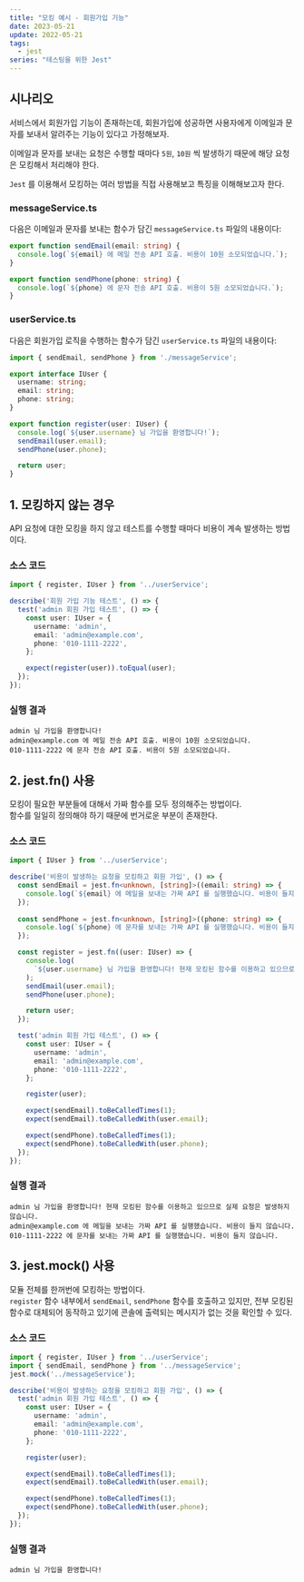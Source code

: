 ```yaml
---
title: "모킹 예시 - 회원가입 기능"
date: 2023-05-21
update: 2022-05-21
tags:
  - jest
series: "테스팅을 위한 Jest"
---
```


## 시나리오
서비스에서 회원가입 기능이 존재하는데, 회원가입에 성공하면 사용자에게 이메일과 문자를 보내서 알려주는 기능이 있다고 가정해보자.  

이메일과 문자를 보내는 요청은 수행할 때마다 `5원`, `10원` 씩 발생하기 때문에 해당 요청은 모킹해서 처리해야 한다.  

`Jest` 를 이용해서 모킹하는 여러 방법을 직접 사용해보고 특징을 이해해보고자 한다.  

### messageService.ts
다음은 이메일과 문자를 보내는 함수가 담긴 `messageService.ts` 파일의 내용이다: 

```ts
export function sendEmail(email: string) {
  console.log(`${email} 에 메일 전송 API 호출. 비용이 10원 소모되었습니다.`);
}

export function sendPhone(phone: string) {
  console.log(`${phone} 에 문자 전송 API 호출. 비용이 5원 소모되었습니다.`);
}
```

### userService.ts
다음은 회원가입 로직을 수행하는 함수가 담긴 `userService.ts` 파일의 내용이다:  
```ts
import { sendEmail, sendPhone } from './messageService';

export interface IUser {
  username: string;
  email: string;
  phone: string;
}

export function register(user: IUser) {
  console.log(`${user.username} 님 가입을 환영합니다!`);
  sendEmail(user.email);
  sendPhone(user.phone);

  return user;
}
```

## 1. 모킹하지 않는 경우
API 요청에 대한 모킹을 하지 않고 테스트를 수행할 때마다 비용이 계속 발생하는 방법이다.

### 소스 코드
```ts
import { register, IUser } from '../userService';

describe('회원 가입 기능 테스트', () => {
  test('admin 회원 가입 테스트', () => {
    const user: IUser = {
      username: 'admin',
      email: 'admin@example.com',
      phone: '010-1111-2222',
    };

    expect(register(user)).toEqual(user);
  });
});
```

### 실행 결과
```shell
admin 님 가입을 환영합니다!
admin@example.com 에 메일 전송 API 호출. 비용이 10원 소모되었습니다.
010-1111-2222 에 문자 전송 API 호출. 비용이 5원 소모되었습니다.
```

## 2. jest.fn() 사용
모킹이 필요한 부분들에 대해서 가짜 함수를 모두 정의해주는 방법이다.  
함수를 일일히 정의해야 하기 때문에 번거로운 부분이 존재한다.

### 소스 코드
```ts
import { IUser } from '../userService';

describe('비용이 발생하는 요청을 모킹하고 회원 가입', () => {
  const sendEmail = jest.fn<unknown, [string]>((email: string) => {
    console.log(`${email} 에 메일을 보내는 가짜 API 를 실행했습니다. 비용이 들지 않습니다.`);
  });
  
  const sendPhone = jest.fn<unknown, [string]>((phone: string) => {
    console.log(`${phone} 에 문자를 보내는 가짜 API 를 실행했습니다. 비용이 들지 않습니다.`);
  });

  const register = jest.fn((user: IUser) => {
    console.log(
      `${user.username} 님 가입을 환영합니다! 현재 모킹된 함수를 이용하고 있으므로 실제 요청은 발생하지 않습니다.`
    );
    sendEmail(user.email);
    sendPhone(user.phone);

    return user;
  });

  test('admin 회원 가입 테스트', () => {
    const user: IUser = {
      username: 'admin',
      email: 'admin@example.com',
      phone: '010-1111-2222',
    };

    register(user);

    expect(sendEmail).toBeCalledTimes(1);
    expect(sendEmail).toBeCalledWith(user.email);

    expect(sendPhone).toBeCalledTimes(1);
    expect(sendPhone).toBeCalledWith(user.phone);
  });
});
```

### 실행 결과
```shell
admin 님 가입을 환영합니다! 현재 모킹된 함수를 이용하고 있으므로 실제 요청은 발생하지 않습니다.
admin@example.com 에 메일을 보내는 가짜 API 를 실행했습니다. 비용이 들지 않습니다.
010-1111-2222 에 문자를 보내는 가짜 API 를 실행했습니다. 비용이 들지 않습니다.
```

## 3. jest.mock() 사용
모듈 전체를 한꺼번에 모킹하는 방법이다.  
`register` 함수 내부에서 `sendEmail`, `sendPhone` 함수를 호출하고 있지만, 전부 모킹된 함수로 대체되어 동작하고 있기에 콘솔에 출력되는 메시지가 없는 것을 확인할 수 있다.

### 소스 코드
```ts
import { register, IUser } from '../userService';
import { sendEmail, sendPhone } from '../messageService';
jest.mock('../messageService');

describe('비용이 발생하는 요청을 모킹하고 회원 가입', () => {
  test('admin 회원 가입 테스트', () => {
    const user: IUser = {
      username: 'admin',
      email: 'admin@example.com',
      phone: '010-1111-2222',
    };

    register(user);

    expect(sendEmail).toBeCalledTimes(1);
    expect(sendEmail).toBeCalledWith(user.email);

    expect(sendPhone).toBeCalledTimes(1);
    expect(sendPhone).toBeCalledWith(user.phone);
  });
});
```

### 실행 결과
```shell
admin 님 가입을 환영합니다!
```